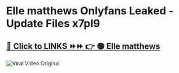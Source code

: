 
 # Elle matthews Onlyfans Leaked - Update Files x7pl9

## <h2><a href="https://clipsfans.com/Elle_matthews&ref=git">🔗 Click to LINKS ⏩⏩ 👉 🟢 Elle matthews </a></h2>

<a href="https://clipsfans.com/Elle_matthews&ref=git" rel="nofollow" data-target="animated-image.originalLink"><img src="https://i.ibb.co.com/xMMVF88/686577567.gif" alt="Viral Video Original" style="max-width: 100%; display: inline-block;" data-target="animated-image.originalImage"></a>

